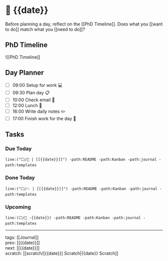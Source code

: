 # 📆 {{date}}

Before planning a day, reflect on the [[PhD Timeline]]. Does what you [[want to do]] match what you [[need to do]]?

## PhD Timeline

![[PhD Timeline]]

## Day Planner
- [ ] 09:00 Setup for work 💻
- [ ] 09:30 Plan day 📋
- [ ] 10:00 Check email 📧
- [ ] 12:00 Lunch 🍙
- [ ] 16:00 Write daily notes ✏️
- [ ] 17:00 Finish work for the day 🎉

## Tasks

### Due Today

```query
line:("⬜/🧨 | [[{{date}}]]") -path:README -path:Kanban -path:journal -path:templates
```

### Done Today

```query
line:("⬜/✨ | [[{{date}}]]") -path:README -path:Kanban -path:journal -path:templates
```


### Upcoming

```query
line:(⬜/🧨 -{{date}}) -path:README -path:Kanban -path:journal -path:templates
```

---

tags: [[Journal]]  
prev: [[{{date}}]]  
next: [[{{date}}]]  
scratch: [[scratch/[{{date}}] Scratch|{{date}} Scratch]]